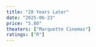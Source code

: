 ```yaml
---
title: "28 Years Later"
date: "2025-06-23"
price: "5.00"
theaters: ["Marquette Cinemas"]
ratings: ["R"]
---
```

